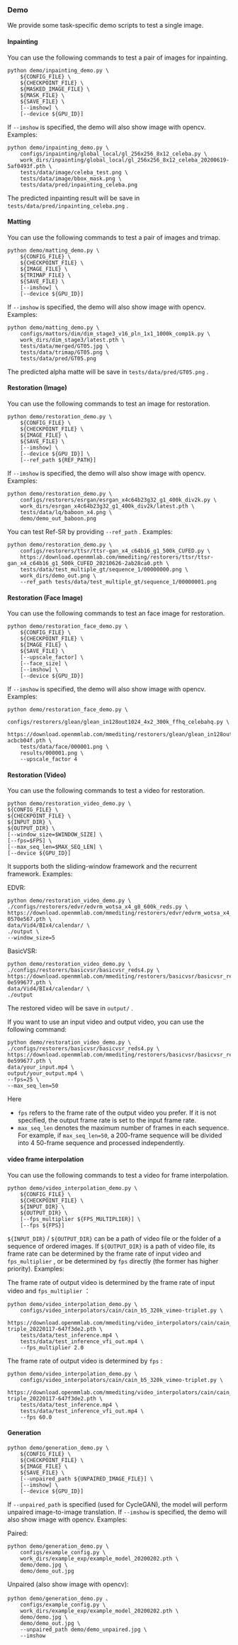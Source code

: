 ### Demo

We provide some task-specific demo scripts to test a single image.

#### Inpainting

You can use the following commands to test a pair of images for inpainting.

```shell
python demo/inpainting_demo.py \
    ${CONFIG_FILE} \
    ${CHECKPOINT_FILE} \
    ${MASKED_IMAGE_FILE} \
    ${MASK_FILE} \
    ${SAVE_FILE} \
    [--imshow] \
    [--device ${GPU_ID}]
```

If `--imshow` is specified, the demo will also show image with opencv. Examples:

```shell
python demo/inpainting_demo.py \
    configs/inpainting/global_local/gl_256x256_8x12_celeba.py \
    work_dirs/inpainting/global_local/gl_256x256_8x12_celeba_20200619-5af0493f.pth \
    tests/data/image/celeba_test.png \
    tests/data/image/bbox_mask.png \
    tests/data/pred/inpainting_celeba.png
```

The predicted inpainting result will be save in `tests/data/pred/inpainting_celeba.png` .

#### Matting

You can use the following commands to test a pair of images and trimap.

```shell
python demo/matting_demo.py \
    ${CONFIG_FILE} \
    ${CHECKPOINT_FILE} \
    ${IMAGE_FILE} \
    ${TRIMAP_FILE} \
    ${SAVE_FILE} \
    [--imshow] \
    [--device ${GPU_ID}]
```

If `--imshow` is specified, the demo will also show image with opencv. Examples:

```shell
python demo/matting_demo.py \
    configs/mattors/dim/dim_stage3_v16_pln_1x1_1000k_comp1k.py \
    work_dirs/dim_stage3/latest.pth \
    tests/data/merged/GT05.jpg \
    tests/data/trimap/GT05.png \
    tests/data/pred/GT05.png
```

The predicted alpha matte will be save in `tests/data/pred/GT05.png` .

#### Restoration (Image)

You can use the following commands to test an image for restoration.

```shell
python demo/restoration_demo.py \
    ${CONFIG_FILE} \
    ${CHECKPOINT_FILE} \
    ${IMAGE_FILE} \
    ${SAVE_FILE} \
    [--imshow] \
    [--device ${GPU_ID}] \
    [--ref_path ${REF_PATH}]
```

If `--imshow` is specified, the demo will also show image with opencv. Examples:

```shell
python demo/restoration_demo.py \
    configs/restorers/esrgan/esrgan_x4c64b23g32_g1_400k_div2k.py \
    work_dirs/esrgan_x4c64b23g32_g1_400k_div2k/latest.pth \
    tests/data/lq/baboon_x4.png \
    demo/demo_out_baboon.png
```

You can test Ref-SR by providing `--ref_path` . Examples:

```shell
python demo/restoration_demo.py \
    configs/restorers/ttsr/ttsr-gan_x4_c64b16_g1_500k_CUFED.py \
    https://download.openmmlab.com/mmediting/restorers/ttsr/ttsr-gan_x4_c64b16_g1_500k_CUFED_20210626-2ab28ca0.pth \
    tests/data/test_multiple_gt/sequence_1/00000000.png \
    work_dirs/demo_out.png \
    --ref_path tests/data/test_multiple_gt/sequence_1/00000001.png
```

#### Restoration (Face Image)

You can use the following commands to test an face image for restoration.

```shell
python demo/restoration_face_demo.py \
    ${CONFIG_FILE} \
    ${CHECKPOINT_FILE} \
    ${IMAGE_FILE} \
    ${SAVE_FILE} \
    [--upscale_factor] \
    [--face_size] \
    [--imshow] \
    [--device ${GPU_ID}]
```

If `--imshow` is specified, the demo will also show image with opencv. Examples:

```shell
python demo/restoration_face_demo.py \
    configs/restorers/glean/glean_in128out1024_4x2_300k_ffhq_celebahq.py \
    https://download.openmmlab.com/mmediting/restorers/glean/glean_in128out1024_4x2_300k_ffhq_celebahq_20210812-acbcb04f.pth \
    tests/data/face/000001.png \
    results/000001.png \
    --upscale_factor 4
```

#### Restoration (Video)

You can use the following commands to test a video for restoration.

```shell
python demo/restoration_video_demo.py \
${CONFIG_FILE} \
${CHECKPOINT_FILE} \
${INPUT_DIR} \
${OUTPUT_DIR} \
[--window_size=$WINDOW_SIZE] \
[--fps=$FPS] \
[--max_seq_len=$MAX_SEQ_LEN] \
[--device ${GPU_ID}]
```

It supports both the sliding-window framework and the recurrent framework. Examples:

EDVR:

```shell
python demo/restoration_video_demo.py \
./configs/restorers/edvr/edvrm_wotsa_x4_g8_600k_reds.py \
https://download.openmmlab.com/mmediting/restorers/edvr/edvrm_wotsa_x4_8x4_600k_reds_20200522-0570e567.pth \
data/Vid4/BIx4/calendar/ \
./output \
--window_size=5
```

BasicVSR:

```shell
python demo/restoration_video_demo.py \
./configs/restorers/basicvsr/basicvsr_reds4.py \
https://download.openmmlab.com/mmediting/restorers/basicvsr/basicvsr_reds4_20120409-0e599677.pth \
data/Vid4/BIx4/calendar/ \
./output
```

The restored video will be save in `output/` .

If you want to use an input video and output video, you can use the following command:

```shell
python demo/restoration_video_demo.py \
./configs/restorers/basicvsr/basicvsr_reds4.py \
https://download.openmmlab.com/mmediting/restorers/basicvsr/basicvsr_reds4_20120409-0e599677.pth \
data/your_input.mp4 \
output/your_output.mp4 \
--fps=25 \
--max_seq_len=50
```

Here
* `fps` refers to the frame rate of the output video you prefer. If it is not specified, the output frame rate is set to the input frame rate.
* `max_seq_len` denotes the maximum number of frames in each sequence. For example, if `max_seq_len=50`, a 200-frame sequence will be divided into 4 50-frame sequence and processed independently.

#### video frame interpolation

You can use the following commands to test a video for frame interpolation.

```shell
python demo/video_interpolation_demo.py \
    ${CONFIG_FILE} \
    ${CHECKPOINT_FILE} \
    ${INPUT_DIR} \
    ${OUTPUT_DIR} \
    [--fps_multiplier ${FPS_MULTIPLIER}] \
    [--fps ${FPS}]
```

`${INPUT_DIR}` / `${OUTPUT_DIR}` can be a path of video file or the folder of a sequence of ordered images.
If `${OUTPUT_DIR}` is a path of video file, its frame rate can be determined by the frame rate of input video and `fps_multiplier` , or be determined by `fps` directly (the former has higher priority). Examples:

The frame rate of output video is determined by the frame rate of input video and `fps_multiplier` ：

```shell
python demo/video_interpolation_demo.py \
    configs/video_interpolators/cain/cain_b5_320k_vimeo-triplet.py \
    https://download.openmmlab.com/mmediting/video_interpolators/cain/cain_b5_320k_vimeo-triple_20220117-647f3de2.pth \
    tests/data/test_inference.mp4 \
    tests/data/test_inference_vfi_out.mp4 \
    --fps_multiplier 2.0
```

The frame rate of output video is determined by `fps` :

```shell
python demo/video_interpolation_demo.py \
    configs/video_interpolators/cain/cain_b5_320k_vimeo-triplet.py \
    https://download.openmmlab.com/mmediting/video_interpolators/cain/cain_b5_320k_vimeo-triple_20220117-647f3de2.pth \
    tests/data/test_inference.mp4 \
    tests/data/test_inference_vfi_out.mp4 \
    --fps 60.0
```

#### Generation

```shell
python demo/generation_demo.py \
    ${CONFIG_FILE} \
    ${CHECKPOINT_FILE} \
    ${IMAGE_FILE} \
    ${SAVE_FILE} \
    [--unpaired_path ${UNPAIRED_IMAGE_FILE}] \
    [--imshow] \
    [--device ${GPU_ID}]
```

If `--unpaired_path` is specified (used for CycleGAN), the model will perform unpaired image-to-image translation. If `--imshow` is specified, the demo will also show image with opencv. Examples:

Paired:

```shell
python demo/generation_demo.py \
    configs/example_config.py \
    work_dirs/example_exp/example_model_20200202.pth \
    demo/demo.jpg \
    demo/demo_out.jpg
```

Unpaired (also show image with opencv):

```shell
python demo/generation_demo.py 、
    configs/example_config.py \
    work_dirs/example_exp/example_model_20200202.pth \
    demo/demo.jpg \
    demo/demo_out.jpg \
    --unpaired_path demo/demo_unpaired.jpg \
    --imshow
```
